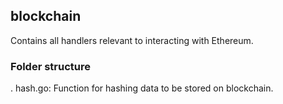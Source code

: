 ## blockchain

Contains all handlers relevant to interacting with Ethereum.

### Folder structure

 . hash.go: Function for hashing data to be stored on blockchain.
